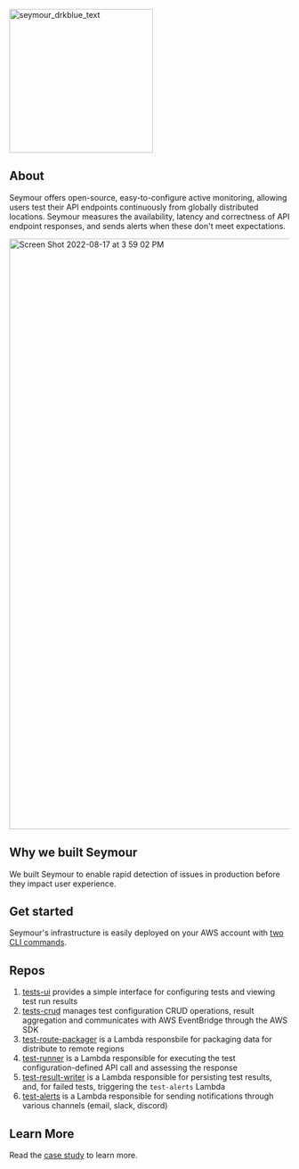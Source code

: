 <a href="https://seymour-active-monitoring.github.io/seymour-website/"><img width="258" alt="seymour_drkblue_text" src="https://user-images.githubusercontent.com/30358327/185293218-a4e1439f-d9bc-4eb3-b4e0-48e937a5dfa6.png"></a>


  ## About

Seymour offers open-source, easy-to-configure active monitoring, allowing users test their API endpoints continuously from globally distributed locations. Seymour measures the availability, latency and correctness of API endpoint responses, and sends alerts when these don't meet expectations. 

<img width="1060" alt="Screen Shot 2022-08-17 at 3 59 02 PM" src="https://user-images.githubusercontent.com/30358327/185258138-8883f9b4-37b9-4a41-9af5-900b0a3dc2fb.png">


## Why we built Seymour

We built Seymour to enable rapid detection of issues in production before they impact user experience.

## Get started

Seymour's infrastructure is easily deployed on your AWS account with [two CLI commands](https://github.com/seymour-active-monitoring/infra-setup).

## Repos

1. [tests-ui](https://github.com/seymour-active-monitoring/tests-ui) provides a simple interface for configuring tests and viewing test run results
2. [tests-crud](https://github.com/seymour-active-monitoring/tests-crud) manages test configuration CRUD operations, result aggregation and communicates with AWS EventBridge through the AWS SDK
3. [test-route-packager](https://github.com/seymour-active-monitoring/test-route-packager) is a Lambda responsbile for packaging data for distribute to remote regions
4. [test-runner](https://github.com/seymour-active-monitoring/test-runner) is a Lambda responsible for executing the test configuration-defined API call and assessing the response
5. [test-result-writer](https://github.com/seymour-active-monitoring/test-result-writer) is a Lambda responsible for persisting test results, and, for failed tests, triggering the `test-alerts` Lambda
6. [test-alerts](https://github.com/seymour-active-monitoring/test-alerts) is a Lambda responsible for sending notifications through various channels (email, slack, discord)

## Learn More
Read the [case study](https://seymour-active-monitoring.github.io/seymour-website/) to learn more.

